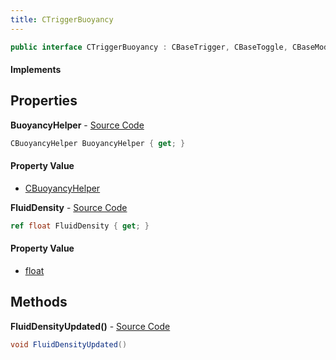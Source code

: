 ```yaml
---
title: CTriggerBuoyancy
---
```


```csharp
public interface CTriggerBuoyancy : CBaseTrigger, CBaseToggle, CBaseModelEntity, CBaseEntity, CEntityInstance, ISchemaClass<CEntityInstance>, ISchemaClass<CBaseEntity>, ISchemaClass<CBaseModelEntity>, ISchemaClass<CBaseToggle>, ISchemaClass<CBaseTrigger>, ISchemaClass<CTriggerBuoyancy>, ISchemaField, ISchemaClass, INativeHandle
```

#### Implements

## Properties

**BuoyancyHelper** - [Source Code](https://github.com/swiftly-solution/swiftlys2/blob/master/managed/src/SwiftlyS2.Generated/Schemas/Interfaces/CTriggerBuoyancy.cs#L16)

```csharp
CBuoyancyHelper BuoyancyHelper { get; }
```

#### Property Value

- [CBuoyancyHelper](/docs/api/shared/schemadefinitions/cbuoyancyhelper)

**FluidDensity** - [Source Code](https://github.com/swiftly-solution/swiftlys2/blob/master/managed/src/SwiftlyS2.Generated/Schemas/Interfaces/CTriggerBuoyancy.cs#L18)

```csharp
ref float FluidDensity { get; }
```

#### Property Value

- [float](https://learn.microsoft.com/dotnet/api/system.single)

## Methods

**FluidDensityUpdated()** - [Source Code](https://github.com/swiftly-solution/swiftlys2/blob/master/managed/src/SwiftlyS2.Generated/Schemas/Interfaces/CTriggerBuoyancy.cs#L20)

```csharp
void FluidDensityUpdated()
```

